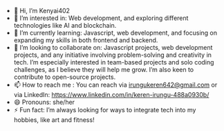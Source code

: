 - 👋 Hi, I’m Kenyai402
- 👀 I’m interested in: Web development, and exploring different technologies like AI and blockchain.
- 🌱 I’m currently learning: Javascript, web development, and focusing on expanding my skills in both frontend and backend.
- 💞️ I’m looking to collaborate on: Javascript projects, web development projects, and any initiative involving problem-solving and creativity in tech. I’m especially interested in team-based projects and solo coding challenges, as I believe they will help me grow. I’m also keen to contribute to open-source projects.
- 📫 How to reach me : You can reach via irungukeren642@gmail.com or via LinkedIn: https://www.linkedin.com/in/keren-irungu-488a0930b/
- 😄 Pronouns: she/her
- ⚡ Fun fact: I’m always looking for ways to integrate tech into my hobbies, like art and fitness!


<!---
Kenyai402/Kenyai402 is a ✨ special ✨ repository because its `README.md` (this file) appears on your GitHub profile.
You can click the Preview link to take a look at your changes.
--->
